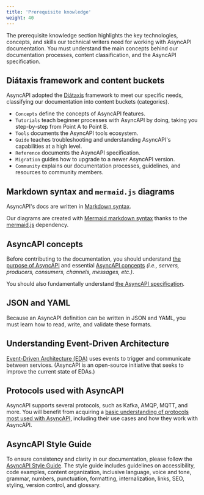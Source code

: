 ```yaml
---
title: 'Prerequisite knowledge'
weight: 40
---
```


The prerequisite knowledge section highlights the key technologies, concepts, and skills our technical writers need for working with AsyncAPI documentation. You must understand the main concepts behind our documentation processes, content classification, and the AsyncAPI specification.

## Diátaxis framework and content buckets
AsyncAPI adopted the [Diátaxis](https://diataxis.fr/) framework to meet our specific needs, classifying our documentation into content buckets (categories). 

- `Concepts` define the concepts of AsyncAPI features.
- `Tutorials` teach beginner processes with AsyncAPI by doing, taking you step-by-step from Point A to Point B.
- `Tools` documents the AsyncAPI tools ecosystem.
- `Guide` teaches troubleshooting and understanding AsyncAPI's capabilities at a high level.
- `Reference` documents the AsyncAPI specification.
- `Migration` guides how to upgrade to a newer AsyncAPI version.
- `Community` explains our documentation processes, guidelines, and resources to community members.

## Markdown syntax and `mermaid.js` diagrams
AsyncAPI's docs are written in [Markdown syntax](https://www.markdownguide.org/basic-syntax/).

Our diagrams are created with [Mermaid markdown syntax](https://mermaid.live/) thanks to the [mermaid.js](https://mermaid.js.org/) dependency.

## AsyncAPI concepts
Before contributing to the documentation, you should understand [the purpose of AsyncAPI](https://www.asyncapi.com/docs/tutorials/getting-started) and essential [AsyncAPI concepts](https://www.asyncapi.com/docs/concepts) _(i.e., servers, producers, consumers, channels, messages, etc.)_.

You should also fundamentally understand [the AsyncAPI specification](https://www.asyncapi.com/docs/reference/specification/latest). 

## JSON and YAML
Because an AsyncAPI definition can be written in JSON and YAML, you must learn how to read, write, and validate these formats. 

## Understanding Event-Driven Architecture
[Event-Driven Architecture (EDA)](https://www.asyncapi.com/docs/tutorials/getting-started/event-driven-architectures/) uses events to trigger and communicate between services. (AsyncAPI is an open-source initiative that seeks to improve the current state of EDAs.) 

## Protocols used with AsyncAPI
AsyncAPI supports several protocols, such as Kafka, AMQP, MQTT, and more. You will benefit from acquiring a [basic understanding of protocols most used with AsyncAPI](https://www.asyncapi.com/docs/concepts/protocol), including their use cases and how they work with AsyncAPI. 

## AsyncAPI Style Guide

To ensure consistency and clarity in our documentation, please follow the [AsyncAPI Style Guide](https://github.com/asyncapi/community/pulls?q=is%3Apr+is%3Aopen+style+guide). The style guide includes guidelines on accessibility, code examples, content organization, inclusive language, voice and tone, grammar, numbers, punctuation, formatting, internalization, links, SEO, styling, version control, and glossary.
